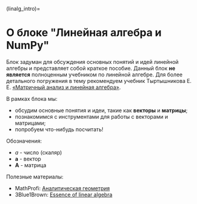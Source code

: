 (linalg_intro)=

# О блоке "Линейная алгебра и NumPy"

Блок задуман для обсуждения основных понятий и идей линейной алгебры и представляет собой краткое пособие. Данный блок **не является** полноценным учебником по линейной алгебре. Для более детального погружения в тему рекомендуем учебник Тыртышникова Е. Е. [«Матричный анализ и линейная алгебра»](https://www.inm.ras.ru/wp-content/uploads/library/Monographies/all.pdf).

В рамках блока мы:
- обсудим основные понятия и идеи, такие как **векторы** и **матрицы**;
- познакомимся с инструментами для работы с векторами и матрицами;
- попробуем что-нибудь посчитать!

Обозначения:
- $a$ - число (скаляр)
- $\mathbf{a}$ - вектор
- $\mathbf{A}$ - матрица

Полезные материалы:
 - MathProfi: [Аналитическая геометрия](http://mathprofi.ru/vektory_dlya_chainikov.html)
 - 3Blue1Brown: [Essence of linear algebra](https://youtube.com/playlist?list=PLZHQObOWTQDPD3MizzM2xVFitgF8hE_ab)
